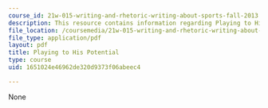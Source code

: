 ```yaml
---
course_id: 21w-015-writing-and-rhetoric-writing-about-sports-fall-2013
description: This resource contains information regarding Playing to His Potential.
file_location: /coursemedia/21w-015-writing-and-rhetoric-writing-about-sports-fall-2013/1651024e46962de320d9373f06abeec4_MIT21W_015F13_DiPlaTHsPoRe.pdf
file_type: application/pdf
layout: pdf
title: Playing to His Potential
type: course
uid: 1651024e46962de320d9373f06abeec4

---
```

None